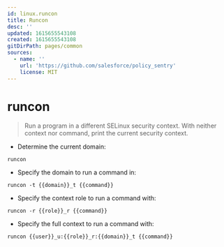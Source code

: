 ```yaml
---
id: linux.runcon
title: Runcon
desc: ''
updated: 1615655543108
created: 1615655543108
gitDirPath: pages/common
sources:
  - name: ''
    url: 'https://github.com/salesforce/policy_sentry'
    license: MIT
---
```

# runcon

> Run a program in a different SELinux security context.
> With neither context nor command, print the current security context.

- Determine the current domain:

`runcon`

- Specify the domain to run a command in:

`runcon -t {{domain}}_t {{command}}`

- Specify the context role to run a command with:

`runcon -r {{role}}_r {{command}}`

- Specify the full context to run a command with:

`runcon {{user}}_u:{{role}}_r:{{domain}}_t {{command}}`

